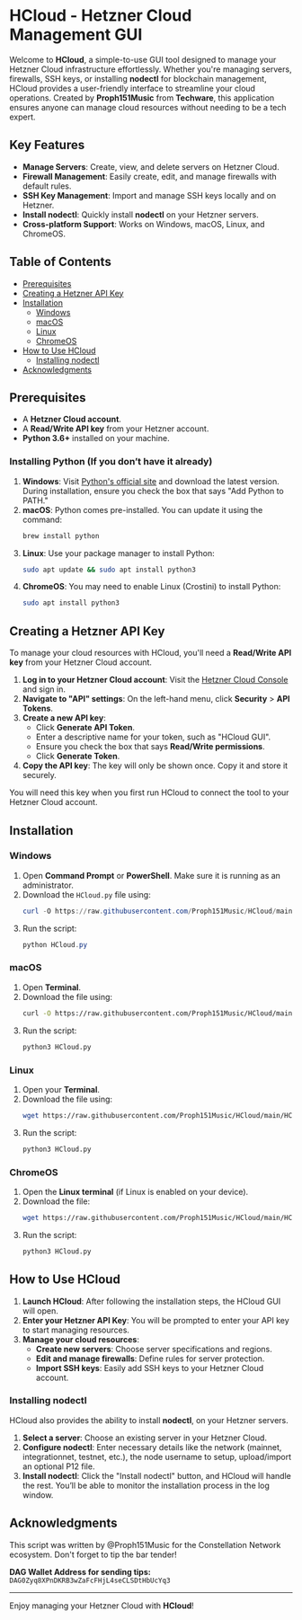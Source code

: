 # HCloud - Hetzner Cloud Management GUI

Welcome to **HCloud**, a simple-to-use GUI tool designed to manage your Hetzner Cloud infrastructure effortlessly. Whether you're managing servers, firewalls, SSH keys, or installing **nodectl** for blockchain management, HCloud provides a user-friendly interface to streamline your cloud operations. Created by **Proph151Music** from **Techware**, this application ensures anyone can manage cloud resources without needing to be a tech expert.

## Key Features
- **Manage Servers**: Create, view, and delete servers on Hetzner Cloud.
- **Firewall Management**: Easily create, edit, and manage firewalls with default rules.
- **SSH Key Management**: Import and manage SSH keys locally and on Hetzner.
- **Install nodectl**: Quickly install **nodectl** on your Hetzner servers.
- **Cross-platform Support**: Works on Windows, macOS, Linux, and ChromeOS.

## Table of Contents
- [Prerequisites](#prerequisites)
- [Creating a Hetzner API Key](#creating-a-hetzner-api-key)
- [Installation](#installation)
  - [Windows](#windows)
  - [macOS](#macos)
  - [Linux](#linux)
  - [ChromeOS](#chromeos)
- [How to Use HCloud](#how-to-use-hcloud)
  - [Installing nodectl](#installing-nodectl)
- [Acknowledgments](#acknowledgments)

## Prerequisites
- A **Hetzner Cloud account**.
- A **Read/Write API key** from your Hetzner account.
- **Python 3.6+** installed on your machine.

### Installing Python (If you don’t have it already)

1. **Windows**: Visit [Python's official site](https://www.python.org/downloads/) and download the latest version. During installation, ensure you check the box that says "Add Python to PATH."
2. **macOS**: Python comes pre-installed. You can update it using the command:
   ```bash
   brew install python
   ```
3. **Linux**: Use your package manager to install Python:
   ```bash
   sudo apt update && sudo apt install python3
   ```
4. **ChromeOS**: You may need to enable Linux (Crostini) to install Python:
   ```bash
   sudo apt install python3
   ```

## Creating a Hetzner API Key

To manage your cloud resources with HCloud, you'll need a **Read/Write API key** from your Hetzner Cloud account.

1. **Log in to your Hetzner Cloud account**: Visit the [Hetzner Cloud Console](https://console.hetzner.cloud) and sign in.
2. **Navigate to "API" settings**: On the left-hand menu, click **Security** > **API Tokens**.
3. **Create a new API key**:
   - Click **Generate API Token**.
   - Enter a descriptive name for your token, such as "HCloud GUI".
   - Ensure you check the box that says **Read/Write permissions**.
   - Click **Generate Token**.
4. **Copy the API key**: The key will only be shown once. Copy it and store it securely.

You will need this key when you first run HCloud to connect the tool to your Hetzner Cloud account.

## Installation

### Windows

1. Open **Command Prompt** or **PowerShell**. Make sure it is running as an administrator.
2. Download the `HCloud.py` file using:
   ```powershell
   curl -O https://raw.githubusercontent.com/Proph151Music/HCloud/main/HCloud.py
   ```
3. Run the script:
   ```powershell
   python HCloud.py
   ```

### macOS

1. Open **Terminal**.
2. Download the file using:
   ```bash
   curl -O https://raw.githubusercontent.com/Proph151Music/HCloud/main/HCloud.py
   ```
3. Run the script:
   ```bash
   python3 HCloud.py
   ```

### Linux

1. Open your **Terminal**.
2. Download the file using:
   ```bash
   wget https://raw.githubusercontent.com/Proph151Music/HCloud/main/HCloud.py
   ```
3. Run the script:
   ```bash
   python3 HCloud.py
   ```

### ChromeOS

1. Open the **Linux terminal** (if Linux is enabled on your device).
2. Download the file:
   ```bash
   wget https://raw.githubusercontent.com/Proph151Music/HCloud/main/HCloud.py
   ```
3. Run the script:
   ```bash
   python3 HCloud.py
   ```

## How to Use HCloud

1. **Launch HCloud**: After following the installation steps, the HCloud GUI will open.
2. **Enter your Hetzner API Key**: You will be prompted to enter your API key to start managing resources.
3. **Manage your cloud resources**:
   - **Create new servers**: Choose server specifications and regions.
   - **Edit and manage firewalls**: Define rules for server protection.
   - **Import SSH keys**: Easily add SSH keys to your Hetzner Cloud account.

### Installing nodectl

HCloud also provides the ability to install **nodectl**, on your Hetzner servers.

1. **Select a server**: Choose an existing server in your Hetzner Cloud.
2. **Configure nodectl**: Enter necessary details like the network (mainnet, integrationnet, testnet, etc.), the node username to setup, upload/import an optional P12 file.
3. **Install nodectl**: Click the "Install nodectl" button, and HCloud will handle the rest. You’ll be able to monitor the installation process in the log window.

## Acknowledgments
This script was written by @Proph151Music for the Constellation Network ecosystem. 
Don't forget to tip the bar tender! 

**DAG Wallet Address for sending tips:**
`DAG0Zyq8XPnDKRB3wZaFcFHjL4seCLSDtHbUcYq3`

---

Enjoy managing your Hetzner Cloud with **HCloud**!
